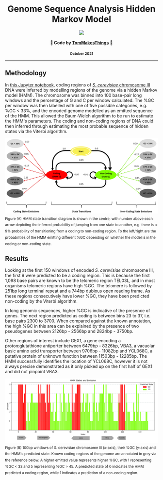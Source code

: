 <div align="center">
  <h1><b>Genome Sequence Analysis Hidden Markov Model</b></h1>
  <img src="https://images.weserv.nl/?url=avatars.githubusercontent.com/u/61354833?v=4&h=100&w=100&fit=cover&mask=circle&maxage=7d">
  <p><b>🧬 Code by <a href="https://github.com/TomMakesThings">TomMakesThings</a></b> 🧬</p>
  <p><b><sub>October 2021</sub></b></p>
</div>

---

## Methodology
In <a href="https://github.com/TomMakesThings/Genome-Sequence-Analysis-HMM/blob/main/GSA.ipynb">this Jupyter notebook</a>, coding regions of <a href="https://www.ncbi.nlm.nih.gov/genome/gdv/browser/genome/?id=GCF_000146045.2">*S. cerevisiae* chromosome III</a> DNA were inferred by modelling regions of the genome via a hidden Markov model (HMM). The chromosome was binned into 100 base-pair long windows and the percentage of G and C per window calculated. The %GC per window was then labelled with one of five possible categories, e.g. %GC < 33%, and the encoded genome modelled as an emitted sequence of the HMM. This allowed the Baum-Welch algorithm to be run to estimate the HMM's parameters. The coding and non-coding regions of DNA could then inferred through estimating the most probable sequence of hidden states via the Viterbi algorithm.

<img src="https://github.com/TomMakesThings/Genome-Sequence-Analysis-HMM/blob/assets/Images/HMM-State-Diagram.png">
<sub>Figure (A) HMM state transition diagram is shown in the centre, with number above each arrow depicting the inferred probability of jumping from one state to another, e.g. there is a 9% probability of transitioning from a coding to non-coding region. To the left/right are the probabilities of the HMM emitting different %GC depending on whether the model is in the coding or non-coding state.</sub>

## Results
Looking at the first 150 windows of encoded *S. cerevisiae* chromosome III, the first 9 were predicted to be a coding region. This is because the first 1,098 base pairs are known to be the telomeric region TEL03L, and in most organisms telomeric regions have high %GC. The telomere is followed by 251bp long terminal repeat and a 744bp dubious open reading frame. As these regions consecutively have lower %GC, they have been predicted non-coding by the Viterbi algorithm.

In long genomic sequences, higher %GC is indicative of the presence of genes. The next region predicted as coding is between bins 23 to 37, i.e. base pairs 2300 to 3700. When compared against the known annotation, the high %GC in this area can be explained by the presence of two pseudogenes between 2126bp - 2566bp and 2824bp - 3750bp.

Other regions of interest include GEX1, a gene encoding a proton:glutathione antiporter between 6479bp - 8326bp, VBA3, a vacuolar basic amino acid transporter between 9706bp - 11082bp and YCL068C, a putative protein of unknown function between 11503bp - 12285bp. The HMM successfully identifies the location of YCL068C, however it is not always precise demonstrated as it only picked up on the first half of GEX1 and did not pinpoint VBA3.

<img src="https://github.com/TomMakesThings/Genome-Sequence-Analysis-HMM/blob/assets/Images/Annotated-Chromosome-Emission.png">
<sub>Figure (B) 100bp windows of S. cerevisiae chromosome III (x-axis), their %GC (y-axis) and the HMM's predicted state. Known coding regions of the genome are annotated in grey via the reference below. A higher emitted value represents higher %GC, with 1 representing %GC < 33 and 5 representing %GC > 45. A predicted state of 0 indicates the HMM predicted a coding region, while 1 indicates a prediction of a non-coding region.</sub>

